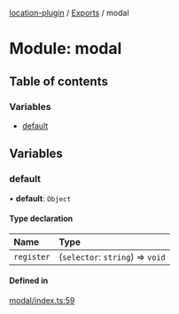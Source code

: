 [location-plugin](../README.md) / [Exports](../modules.md) / modal

# Module: modal

## Table of contents

### Variables

- [default](modal.md#default)

## Variables

### default

• **default**: `Object`

#### Type declaration

| Name | Type |
| :------ | :------ |
| `register` | (`selector`: `string`) => `void` |

#### Defined in

[modal/index.ts:59](https://github.com/hitendrarao/location/blob/d401e71/src/modal/index.ts#L59)
